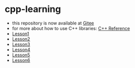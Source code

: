 # cpp-learning
- this repository is now available at [Gitee](https://gitee.com/ed-monster/cpp-learning.git)
- for more about how to use C++ libraries: [C++ Reference](http://www.cplusplus.com/reference/)
- [Lesson1](Lesson1/README.md)
- [Lesson2](Lesson2/README.md)
- [Lesson3](Lesson3/README.md)
- [Lesson4](Lesson4/README.md)
- [Lesson5](Lesson5/README.md)
- [Lesson6](Lesson6/README.md)